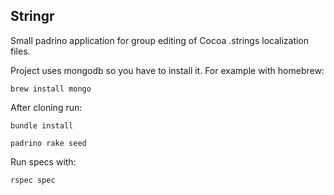 Stringr
--------

Small padrino application for group editing of Cocoa .strings
localization files.

Project uses mongodb so you have to install it. For example with
homebrew:

    brew install mongo

After cloning run:

    bundle install

    padrino rake seed

Run specs with:

    rspec spec
